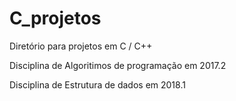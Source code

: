 # C_projetos
Diretório para projetos em C / C++


Disciplina de Algoritimos de programação em 2017.2 

Disciplina de Estrutura de dados em 2018.1
